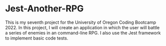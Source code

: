 # Jest-Another-RPG
This is my seventh project for the University of Oregon Coding Bootcamp 2022. In this project, I will create an application in which the user will battle a series of enemies in an command-line RPG. I also use the Jest framework to implement basic code tests. 
